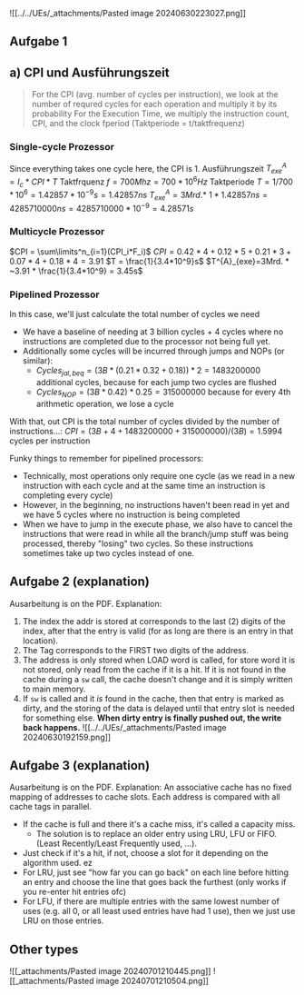 ![[../../UEs/_attachments/Pasted image 20240630223027.png]]
## Aufgabe 1
## a) CPI und Ausführungszeit
> For the CPI (avg. number of cycles per instruction), we look at the number of requred cycles for each operation and multiply it by its probability
> For the Execution Time, we multiply the instruction count, CPI, and the clock fperiod (Taktperiode = t/taktfrequenz)
### Single-cycle Prozessor
Since everything takes one cycle here, the CPI is 1.
Ausführungszeit $T^A_{exe}=I_c*CPI*T$
Taktfrquenz  $f = 700Mhz = 700 * 10^6 Hz$
Taktperiode $T =1/700*10^6 = 1.42857*10^{-9}s = 1.42857ns$
$T^{A}_{exe}=3Mrd. * ~1 * 1.42857ns = 4285710000ns = 4285710000 * 10^{-9} = 4.28571s$
### Multicycle Prozessor
$CPI = \sum\limits^n_{i=1}(CPI_i*F_i)$
$CPI = 0.42 * 4 + 0.12*5 + 0.21 * 3 + 0.07 * 4 + 0.18 * 4 =3.91$
$T = \frac{1}{3.4*10^9}s$
$T^{A}_{exe}=3Mrd. * ~3.91 * \frac{1}{3.4*10^9} = 3.45s$
### Pipelined Prozessor
In this case, we'll just calculate the total number of cycles we need
- We have a baseline of needing at 3 billion cycles + 4 cycles where no instructions are completed due to the processor not being full yet.
- Additionally some cycles will be incurred through jumps and NOPs (or similar):
	- $Cycles_{jal, beq}=(3B * (0.21*0.32+0.18)) * 2 = 1483200000$ additional cycles, because for each jump two cycles are flushed
	- $Cycles_{NOP} = (3B * 0.42) * 0.25 = 315000000$ because for every 4th arithmetic operation, we lose a cycle 

With that, out CPI is the total number of cycles divided by the number of instructions...:
$CPI = (3B + 4 + 1483200000 + 315000000)/(3B) = 1.5994$ cycles per instruction

Funky things to remember for pipelined processors:
- Technically, most operations only require one cycle (as we read in a new instruction with each cycle and at the same time an instruction is completing every cycle)
- However, in the beginning, no instructions haven't been read in yet and we have 5 cycles where no instruction is being completed
- When we have to jump in the execute phase, we also have to cancel the instructions that were read in while all the branch/jump stuff was being processed, thereby "losing" two cycles. So these instructions sometimes take up two cycles instead of one.

## Aufgabe 2 (explanation)
Ausarbeitung is on the PDF.
Explanation:
1. The index the addr is stored at corresponds to the last (2) digits of the index, after that the entry is valid (for as long are there is an entry in that location).
2. The Tag corresponds to the FIRST two digits of the address.
3. The address is only stored when LOAD word is called, for store word it is not stored, only read from the cache if it is a hit. If it is not found in the cache during a `sw` call, the cache doesn't change and it is simply written to main memory.
4. If `sw` is called and it *is* found in the cache, then that entry is marked as dirty, and the storing of the data is delayed until that entry slot is needed for something else. **When dirty entry is finally pushed out, the write back happens.**
![[../../UEs/_attachments/Pasted image 20240630192159.png]]
## Aufgabe 3 (explanation)
Ausarbeitung is on the PDF.
Explanation:
An associative cache has no fixed mapping of addresses to cache slots. Each address is compared with all cache tags in parallel.
- If the cache is full and there it's a cache miss, it's called a capacity miss.
	- The solution is to replace an older entry using LRU, LFU or FIFO. (Least Recently/Least Frequently used, ...).
- Just check if it's a hit, if not, choose a slot for it depending on the algorithm used. ez
- For LRU, just see "how far you can go back" on each line before hitting an entry and choose the line that goes back the furthest (only works if you re-enter hit entries ofc)
- For LFU, if there are multiple entries with the same lowest number of uses (e.g. all 0, or all least used entries have had 1 use), then we just use LRU on those entries.

## Other types
![[_attachments/Pasted image 20240701210445.png]]
![[_attachments/Pasted image 20240701210504.png]]
